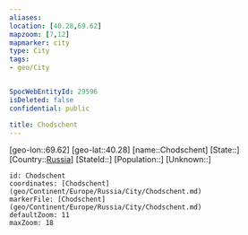 ```yaml
---
aliases: 
location: [40.28,69.62]
mapzoom: [7,12] 
mapmarker: city 
type: City
tags:
- geo/City


SpocWebEntityId: 29596
isDeleted: false
confidential: public

title: Chodschent
---
```

[geo-lon::69.62]
[geo-lat::40.28]
[name::Chodschent]
[State::]
[Country::[Russia](geo/Continent/Europe/Russia.md)]
[StateId::]
[Population::]
[Unknown::]


```leaflet
id: Chodschent
coordinates: [Chodschent](geo/Continent/Europe/Russia/City/Chodschent.md)
markerFile: [Chodschent](geo/Continent/Europe/Russia/City/Chodschent.md)
defaultZoom: 11 
maxZoom: 18
```



